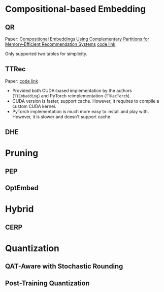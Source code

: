 # Compositional-based Embedding

## QR

Paper: [Compositional Embeddings Using Complementary Partitions for Memory-Efficient Recommendation Systems](https://arxiv.org/pdf/1909.02107)
[code link](../src/models/embeddings/qr_embedding.py)

Only supported two tables for simplicity.

## TTRec

Paper:
[code link](../src/models/embeddings/tensortrain_embeddings.py)

- Provided both CUDA-based implementation by the authors (`TTEmbedding`) and PyTorch reimplementation (`TTRecTorch`).
- CUDA version is faster, support cache. However, it requires to compile a custom CUDA kernel.
- PyTorch implementation is much more easy to install and play with. However, it is slower and doesn't support cache

## DHE

# Pruning

## PEP

## OptEmbed

# Hybrid

## CERP

# Quantization

## QAT-Aware with Stochastic Rounding

## Post-Training Quantization
